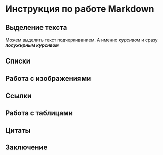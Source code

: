 # Инструкция по работе Markdown

## Выделение текста
Можем выделить текст подчеркиванием. А именно _курсивом_ и сразу __*полужирным курсивом*__

## Списки

## Работа с изображениями

## Ссылки

## Работа с таблицами

## Цитаты

## Заключение